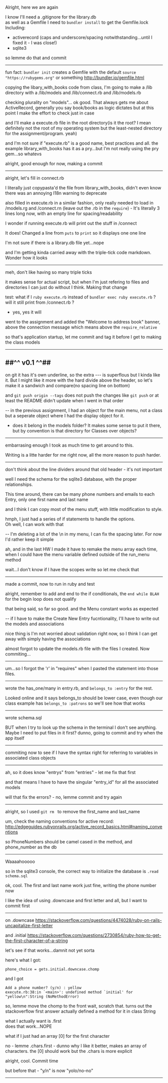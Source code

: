 Alright, here we are again

I know I'll need a .gitignore for the library.db  
as well as a Gemfile I need to ```bundler install``` to get the Gemfile.lock  
Including:
* activerecord (caps and underscore/spacing notwithstanding...until I fixed it - I was close!)
* sqlite3

so lemme do that and commit

---
fun fact: ```bundler init``` creates a Gemfile with the default ```source "https://rubygems.org"``` or something
http://bundler.io/gemfile.html

copying the libary_with_books code from class, I'm going to make a /lib directory with a /lib/models and /lib/connect.rb and /lib/models.rb

checking plurality on "models"... ok good. That always gets me about ActiveRecord, generally you say book/books as logic dictates but at this point I make the effort to check just in case

and I'll make a execute.rb file in the root directory(is it the root? I mean definitely not the root of my operating system but the least-nested directory for the assignment/program. yeah)

and I'm not sure if "execute.rb" is a good name, best practices and all. the example library_with_books has it as a pry...but I'm not really using the pry gem...so whatevs

alright, good enough for now, making a commit

---
alright, let's fill in connect.rb

I literally just copypasta'd the file from library_with_books, didn't even know there was an annoying I18n warning to deprecate

also filled in execute.rb in a similar fashion, only really needed to load in /models.rg and /connect.rn (leave out the .rb in the ```require```)  - It's literally 3 lines long now, with an empty line for spacing/readability

I wonder if running execute.rb will print out the stuff in /connect

It does!
Changed a line from ```puts``` to ```print``` so it displays one one line

I'm not sure if there is a library.db file yet...nope

and I'm getting kinda carried away with the triple-tick code markdown. Wonder how it looks

---
meh, don't like having so many triple ticks

it makes sense for actual script, but when I'm just refering to files and directories I can just do without I think. Making that change

test: what if I ```ruby execute.rb``` instead of ```bundler exec ruby execute.rb``` ? will it still print from /connect.rb ?
- yes, yes it will

went to the assignment and added the "Welcome to address book" banner, above the connection message which means above the ```require_relative```

so that's application startup, let me commit and tag it before I get to making the class models

---
##^^ v0.1 ^^##
---
on git it has it's own underline, so the extra --- is superflous but I kinda like it. But I might like it more with the hard divide above the header, so let's make it a sandwich and compare(no spacing line on bottom)

and ```git push origin --tags``` does not push the changes like ```git push``` or at least the README didn't update when I went in that order

--
in the previous assignment, I had an object for the main menu, not a class but a seperate object where I had the display object for it.
* does it belong in the models folder? It makes some sense to put it there, but by convention is that directory for Classes over objects?

---
embarrasing enough I took as much time to get around to this.

Writing is a litte harder for me right now, all the more reason to push harder.

---
don't think about the line dividers around that old header - it's not important

well I need the schema for the sqlite3 database, with the proper relationships. 

This time around, there can be many phone numbers and emails to each Entry, only one first name and last name

and I think  I can copy most of the menu stuff, with little modification to style.  

hmph, I just had a series of if statements to handle the options.  
Oh well, I can work with that

--
I'm deleting a lot of the \n in my menu, I can fix the spacing later. For now I'd rather keep it simple 

ah, and in the last HW I made it have to remake the menu array each time, when I could have the menu variable defined outside of the run_menu method

wait...I don't know if I have the scopes write so let me check that

---
made a commit, now to run in ruby and test

alright, remember to add and end to the if conditionals, the ```end while BLAH``` for the begin loop does not qualify

that being said, so far so good. and the Menu constant works as expected

--
if I have to make the Create New Entry fucntionality, I'll have to write out the models and associations

nice thing is I'm not worried about validation right now, so I think I can get away with simply having the associations

almost forgot to update the models.rb file with the files I created. Now commiting...

---
um...so I forgot the 'r' in "requires" when I pasted the statement into those files.

--- 
wrote the has_one/many in entry.rb, and ```belongs_to :entry``` for the rest. 

Looked online and it says belongs_to should be lower case, even though our class example has ```belongs_to :patrons``` so we'll see how that works

---
wrote schema.sql

BUT when I try to look up the schema in the terminal I don't see anything. Maybe I need to put files in it first? dunno, going to commit and try when the app itself

---
commiting now to see if I have the syntax right for referring to variables in associated class objects

---
ah, so it does know "entrys" from "entries" - let me fix that first

and that means I have to have the singular "entry_id" for all the associated models

will that fix the errors? - no, lemme commit and try again

---

alright, so I used ```git rm ``` to remove the first_name and last_name 

um, check the naming conventions for active record:
http://edgeguides.rubyonrails.org/active_record_basics.html#naming_conventions

so PhoneNumbers should be camel cased in the method, and phone_number as the db

---
Waaaahooooo

so in the sqlite3 console, the correct way to initialize the database is ```.read schema.sql```

ok, cool. The first and last name work just fine, writing the phone number now

I like the idea of using .downcase and first letter and all, but I want to commit first

---
on .downcase https://stackoverflow.com/questions/4474028/ruby-on-rails-uncapitalize-first-letter

and .initial https://stackoverflow.com/questions/2730854/ruby-how-to-get-the-first-character-of-a-string

let's see if that works...damnit not yet sorta

here's what I got:

```phone_choice = gets.initial.downcase.chomp```

and I got
```
Add a phone number? (y/n) : yellow
execute.rb:38:in `<main>': undefined method `initial' for "yellow\n":String (NoMethodError)
```

so, lemme move the chomp to the front
wait, scratch that. turns out the stackoverflow first answer actually defined a method for it in class String

what I actually want is .first  
does that work...NOPE

what if I just had an array [0] for the first character

no - lemme .chars.first - dunno why I like it better, makes an array of characters. the [0] should work but the .chars is more explicit

alright, cool. Commit time

but before that - "y/n" is now "yolo/no-no"

---

